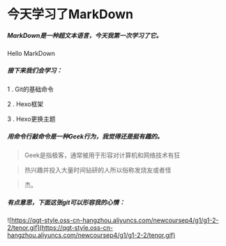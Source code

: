 # **今天学习了MarkDown**

##### MarkDown是一种超文本语言，今天我第一次学习了它。

  Hello MarkDown  

##### 接下来我们会学习：

1 . Git的基础命令

2 . Hexo框架

3 . Hexo更换主题

##### 用命令行敲命令是一种**Geek**行为，我觉得还是挺有趣的。

>Geek是指极客，通常被用于形容对计算机和网络技术有狂

>热兴趣并投入大量时间钻研的人所以俗称发烧友或者怪

>杰。

##### 有点意思，下面这张git可以形容我的心情：

![https://qgt-style.oss-cn-hangzhou.aliyuncs.com/newcoursep4/g1/g1-2-2/tenor.gif](https://qgt-style.oss-cn-hangzhou.aliyuncs.com/newcoursep4/g1/g1-2-2/tenor.gif)
